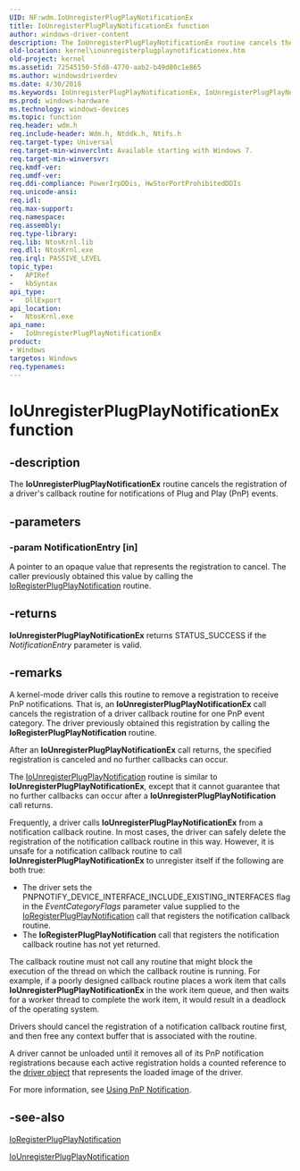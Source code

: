 ```yaml
---
UID: NF:wdm.IoUnregisterPlugPlayNotificationEx
title: IoUnregisterPlugPlayNotificationEx function
author: windows-driver-content
description: The IoUnregisterPlugPlayNotificationEx routine cancels the registration of a driver's callback routine for notifications of Plug and Play (PnP) events.
old-location: kernel\iounregisterplugplaynotificationex.htm
old-project: kernel
ms.assetid: 72545150-5fd8-4770-aab2-b49d80c1e865
ms.author: windowsdriverdev
ms.date: 4/30/2018
ms.keywords: IoUnregisterPlugPlayNotificationEx, IoUnregisterPlugPlayNotificationEx routine [Kernel-Mode Driver Architecture], k104_ed460118-9610-4e7b-98fe-3b1cfee74e4b.xml, kernel.iounregisterplugplaynotificationex, wdm/IoUnregisterPlugPlayNotificationEx
ms.prod: windows-hardware
ms.technology: windows-devices
ms.topic: function
req.header: wdm.h
req.include-header: Wdm.h, Ntddk.h, Ntifs.h
req.target-type: Universal
req.target-min-winverclnt: Available starting with Windows 7.
req.target-min-winversvr: 
req.kmdf-ver: 
req.umdf-ver: 
req.ddi-compliance: PowerIrpDDis, HwStorPortProhibitedDDIs
req.unicode-ansi: 
req.idl: 
req.max-support: 
req.namespace: 
req.assembly: 
req.type-library: 
req.lib: NtosKrnl.lib
req.dll: NtosKrnl.exe
req.irql: PASSIVE_LEVEL
topic_type:
-	APIRef
-	kbSyntax
api_type:
-	DllExport
api_location:
-	NtosKrnl.exe
api_name:
-	IoUnregisterPlugPlayNotificationEx
product:
- Windows
targetos: Windows
req.typenames: 
---
```


# IoUnregisterPlugPlayNotificationEx function


## -description


The <b>IoUnregisterPlugPlayNotificationEx</b> routine cancels the registration of a driver's callback routine for notifications of Plug and Play (PnP) events. 


## -parameters




### -param NotificationEntry [in]

A pointer to an opaque value that represents the registration to cancel. The caller previously obtained this value by calling the <a href="https://msdn.microsoft.com/library/windows/hardware/ff549526">IoRegisterPlugPlayNotification</a> routine. 


## -returns



<b>IoUnregisterPlugPlayNotificationEx</b> returns STATUS_SUCCESS if the <i>NotificationEntry</i> parameter is valid. 




## -remarks



A kernel-mode driver calls this routine to remove a registration to receive PnP notifications. That is, an <b>IoUnregisterPlugPlayNotificationEx</b> call cancels the registration of a driver callback routine for one PnP event category. The driver previously obtained this registration by calling the <b>IoRegisterPlugPlayNotification</b> routine.

After an <b>IoUnregisterPlugPlayNotificationEx</b> call returns, the specified registration is canceled and no further callbacks can occur.

The <a href="https://msdn.microsoft.com/library/windows/hardware/ff550398">IoUnregisterPlugPlayNotification</a> routine is similar to <b>IoUnregisterPlugPlayNotificationEx</b>, except that it cannot guarantee that no further callbacks can occur after a <b>IoUnregisterPlugPlayNotification</b> call returns.

Frequently, a driver calls <b>IoUnregisterPlugPlayNotificationEx</b> from a notification callback routine. In most cases, the driver can safely delete the registration of the notification callback routine in this way. However, it is unsafe for a notification callback routine to call <b>IoUnregisterPlugPlayNotificationEx</b> to unregister itself if the following are both true:

<ul>
<li>The driver sets the PNPNOTIFY_DEVICE_INTERFACE_INCLUDE_EXISTING_INTERFACES flag in the <i>EventCategoryFlags</i> parameter value supplied to the <a href="https://msdn.microsoft.com/library/windows/hardware/ff549526">IoRegisterPlugPlayNotification</a> call that registers the notification callback routine.</li>
<li>The <b>IoRegisterPlugPlayNotification</b> call that registers the notification callback routine has not yet returned.</li>
</ul>
The callback routine must not call any routine that might block the execution of the thread on which the callback routine is running. For example, if a poorly designed callback routine places a work item that calls <b>IoUnregisterPlugPlayNotificationEx</b> in the work item queue, and then waits for a worker thread to complete the work item, it would result in a deadlock of the operating system.

Drivers should cancel the registration of a notification callback routine first, and then free any context buffer that is associated with the routine.

A driver cannot be unloaded until it removes all of its PnP notification registrations because each active registration holds a counted reference to the <a href="https://msdn.microsoft.com/497ee2dc-671d-408e-b228-16dc24532375">driver object</a> that represents the loaded image of the driver.

For more information, see <a href="https://msdn.microsoft.com/library/windows/hardware/ff565480">Using PnP Notification</a>.




## -see-also




<a href="https://msdn.microsoft.com/library/windows/hardware/ff549526">IoRegisterPlugPlayNotification</a>



<a href="https://msdn.microsoft.com/library/windows/hardware/ff550398">IoUnregisterPlugPlayNotification</a>
 

 

